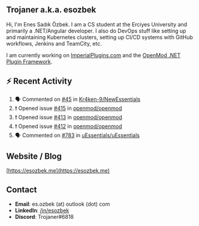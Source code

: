 ##  Trojaner a.k.a. esozbek
Hi, I'm Enes Sadık Özbek. I am a CS student at the Erciyes University and primarily a .NET/Angular developer. I also do DevOps stuff like setting up and maintaining Kubernetes clusters, setting up CI/CD systems with GitHub workflows, Jenkins and TeamCity, etc.

I am currently working on [ImperialPlugins.com](https://imperialplugins.com) and the [OpenMod .NET Plugin Framework](https://github.com/openmod/openmod). 

## :zap: Recent Activity

<!--START_SECTION:activity-->
1. 🗣 Commented on [#45](https://github.com/Kr4ken-9/NewEssentials/issues/45) in [Kr4ken-9/NewEssentials](https://github.com/Kr4ken-9/NewEssentials)
2. ❗️ Opened issue [#415](https://github.com/openmod/openmod/issues/415) in [openmod/openmod](https://github.com/openmod/openmod)
3. ❗️ Opened issue [#413](https://github.com/openmod/openmod/issues/413) in [openmod/openmod](https://github.com/openmod/openmod)
4. ❗️ Opened issue [#412](https://github.com/openmod/openmod/issues/412) in [openmod/openmod](https://github.com/openmod/openmod)
5. 🗣 Commented on [#783](https://github.com/uEssentials/uEssentials/issues/783) in [uEssentials/uEssentials](https://github.com/uEssentials/uEssentials)
<!--END_SECTION:activity-->

## Website / Blog
[https://esozbek.me](https://esozbek.me)

## Contact
- **Email**: es.ozbek (at) outlook (dot) com
- **LinkedIn**: [/in/esozbek](https://linkedin.com/in/esozbek)
- **Discord**: Trojaner#6818
